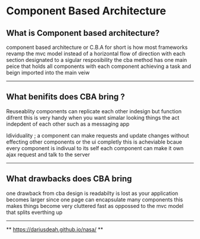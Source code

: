 # Component Based Architecture

## What is Component based architecture?

component based architecture or C.B.A for short is how most frameworks revamp the mvc model instead of a horizontal flow of direction with each section designated to a sigular resposibility the cba method has one main peice that holds all components with each component achieving a task and beign imported into the main veiw

---

## What benifits does CBA bring ?

Reuseablity components can replicate each other indesign but function difrent this is very handy when you want simalar looking things the act indepdent of each other such as a messaging app

Idividuality ; a component can make requests and update changes without effecting other components or the ui completly this is acheviable bcaue every component is indivual to its self each component can make it own ajax request and talk to the server

---

## What drawbacks does CBA bring

one drawback from cba design is readabilty is lost as your application becomes larger since one page can encapsulate many components this makes things become very cluttered fast as oppossed to the mvc model that splits everthing up

---
** https://dariusdeah.github.io/nasa/ **